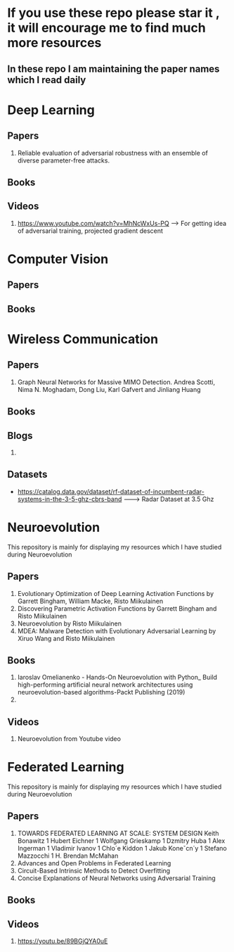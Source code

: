 # If you use these repo please star it , it will encourage me to find much more resources
## In these repo I am maintaining the paper names which I read daily


# Deep Learning

## Papers

1. Reliable evaluation of adversarial robustness with an ensemble of diverse parameter-free attacks. 

## Books

## Videos
1. https://www.youtube.com/watch?v=MhNcWxUs-PQ  --> For getting idea of adversarial training, projected gradient descent


# Computer Vision

## Papers

## Books

# Wireless Communication

## Papers
1.  Graph Neural Networks for Massive MIMO Detection. Andrea Scotti, Nima N. Moghadam, Dong Liu, Karl Gafvert and Jinliang Huang

## Books

## Blogs
1. 

## Datasets
- https://catalog.data.gov/dataset/rf-dataset-of-incumbent-radar-systems-in-the-3-5-ghz-cbrs-band ---> Radar Dataset at 3.5 Ghz

# Neuroevolution
This repository is mainly for displaying my resources which I have studied during Neuroevolution

## Papers
1. Evolutionary Optimization of Deep Learning Activation Functions by Garrett Bingham, William Macke, Risto Miikulainen
2. Discovering Parametric Activation Functions by Garrett Bingham and Risto Miikulainen
3. Neuroevolution by Risto Miikulainen
4. MDEA: Malware Detection with Evolutionary Adversarial Learning by Xiruo Wang and Risto Miikulainen

## Books
1. Iaroslav Omelianenko - Hands-On Neuroevolution with Python_ Build high-performing artificial neural network architectures using neuroevolution-based algorithms-Packt Publishing (2019)
2.

## Videos

1. Neuroevolution from Youtube video

# Federated Learning
This repository is mainly for displaying my resources which I have studied during Neuroevolution

## Papers
1. TOWARDS FEDERATED LEARNING AT SCALE: SYSTEM DESIGN Keith Bonawitz 1 Hubert Eichner 1 Wolfgang Grieskamp 1 Dzmitry Huba 1 Alex Ingerman 1 Vladimir Ivanov 1
Chlo´e Kiddon 1 Jakub Koneˇcn´y 1 Stefano Mazzocchi 1 H. Brendan McMahan
2. Advances and Open Problems in Federated Learning
3. Circuit-Based Intrinsic Methods to Detect Overfitting
4. Concise Explanations of Neural Networks using Adversarial Training
## Books


## Videos
1. https://youtu.be/89BGjQYA0uE

